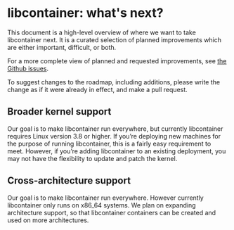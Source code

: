 # libcontainer: what's next?

This document is a high-level overview of where we want to take libcontainer next.
It is a curated selection of planned improvements which are either important, difficult, or both.

For a more complete view of planned and requested improvements, see [the Github issues](https://github.com/docker/libcontainer/issues).

To suggest changes to the roadmap, including additions, please write the change as if it were already in effect, and make a pull request.

## Broader kernel support

Our goal is to make libcontainer run everywhere, but currently libcontainer requires Linux version 3.8 or higher. If you’re deploying new machines for the purpose of running libcontainer, this is a fairly easy requirement to meet. However, if you’re adding libcontainer to an existing deployment, you may not have the flexibility to update and patch the kernel.

## Cross-architecture support

Our goal is to make libcontainer run everywhere. However currently libcontainer only runs on x86_64 systems. We plan on expanding architecture support, so that libcontainer containers can be created and used on more architectures.
